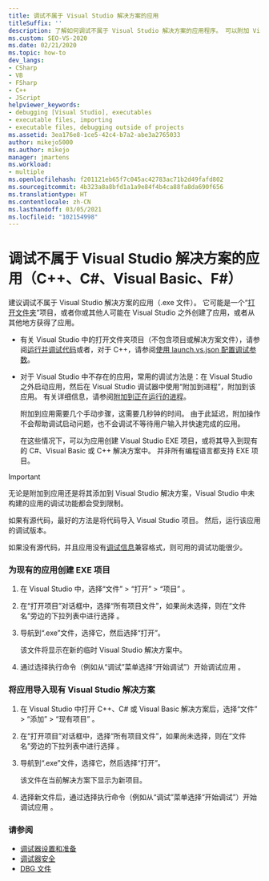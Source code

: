 ```yaml
---
title: 调试不属于 Visual Studio 解决方案的应用
titleSuffix: ''
description: 了解如何调试不属于 Visual Studio 解决方案的应用程序。 可以附加 Visual Studio 调试器。
ms.custom: SEO-VS-2020
ms.date: 02/21/2020
ms.topic: how-to
dev_langs:
- CSharp
- VB
- FSharp
- C++
- JScript
helpviewer_keywords:
- debugging [Visual Studio], executables
- executable files, importing
- executable files, debugging outside of projects
ms.assetid: 3ea176e8-1ce5-42c4-b7a2-abe3a2765033
author: mikejo5000
ms.author: mikejo
manager: jmartens
ms.workload:
- multiple
ms.openlocfilehash: f201121eb65f7c045ac42783ac71b2d49fafd802
ms.sourcegitcommit: 4b323a8a8bfd1a1a9e84f4b4ca88fa8da690f656
ms.translationtype: HT
ms.contentlocale: zh-CN
ms.lasthandoff: 03/05/2021
ms.locfileid: "102154998"
---
```

# <a name="debug-an-app-that-isnt-part-of-a-visual-studio-solution-c-c-visual-basic-f"></a>调试不属于 Visual Studio 解决方案的应用（C++、C#、Visual Basic、F#）

建议调试不属于 Visual Studio 解决方案的应用（.exe 文件）。 它可能是一个“[打开文件夹](../ide/develop-code-in-visual-studio-without-projects-or-solutions.md)”项目，或者你或其他人可能在 Visual Studio 之外创建了应用，或者从其他地方获得了应用。

- 有关 Visual Studio 中的打开文件夹项目（不包含项目或解决方案文件），请参阅[运行并调试代码](../ide/develop-code-in-visual-studio-without-projects-or-solutions.md#run-and-debug-your-code)或者，对于 C++，请参阅[使用 launch.vs.json 配置调试参数](/cpp/build/open-folder-projects-cpp#configure-debugging-parameters-with-launchvsjson)。

- 对于 Visual Studio 中不存在的应用，常用的调试方法是：在 Visual Studio 之外启动应用，然后在 Visual Studio 调试器中使用“附加到进程”，附加到该应用。 有关详细信息，请参阅[附加到正在运行的进程](../debugger/attach-to-running-processes-with-the-visual-studio-debugger.md)。

   附加到应用需要几个手动步骤，这需要几秒钟的时间。 由于此延迟，附加操作不会帮助调试启动问题，也不会调试不等待用户输入并快速完成的应用。

   在这些情况下，可以为应用创建 Visual Studio EXE 项目，或将其导入到现有的 C#、Visual Basic 或 C++ 解决方案中。 并非所有编程语言都支持 EXE 项目。

>[!IMPORTANT]
>无论是附加到应用还是将其添加到 Visual Studio 解决方案，Visual Studio 中未构建的应用的调试功能都会受到限制。
>
>如果有源代码，最好的方法是将代码导入 Visual Studio 项目。 然后，运行该应用的调试版本。
>
>如果没有源代码，并且应用没有[调试信息](../debugger/how-to-set-debug-and-release-configurations.md)兼容格式，则可用的调试功能很少。

### <a name="to-create-a-new-exe-project-for-an-existing-app"></a>为现有的应用创建 EXE 项目

1. 在 Visual Studio 中，选择“文件” > “打开” > “项目”  。

1. 在“打开项目”对话框中，选择“所有项目文件”，如果尚未选择，则在“文件名”旁边的下拉列表中进行选择  。

1. 导航到“.exe”文件，选择它，然后选择“打开”。

   该文件将显示在新的临时 Visual Studio 解决方案中。

1. 通过选择执行命令（例如从“调试”菜单选择“开始调试”）开始调试应用 。

### <a name="to-import-an-app-into-an-existing-visual-studio-solution"></a>将应用导入现有 Visual Studio 解决方案

1. 在 Visual Studio 中打开 C++、C# 或 Visual Basic 解决方案后，选择“文件” > “添加” > “现有项目”  。

1. 在“打开项目”对话框中，选择“所有项目文件”，如果尚未选择，则在“文件名”旁边的下拉列表中进行选择  。

1. 导航到“.exe”文件，选择它，然后选择“打开”。

   该文件在当前解决方案下显示为新项目。

1. 选择新文件后，通过选择执行命令（例如从“调试”菜单选择“开始调试”）开始调试应用 。

### <a name="see-also"></a>请参阅
- [调试器设置和准备](../debugger/debugger-settings-and-preparation.md)
- [调试器安全](../debugger/debugger-security.md)
- [DBG 文件](/previous-versions/visualstudio/visual-studio-2010/da528y14(v=vs.100))
